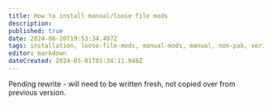 ```yaml
---
title: How to install manual/loose file mods
description: 
published: true
date: 2024-06-20T19:53:34.497Z
tags: installation, loose-file-mods, manual-mods, manual, non-pak, verify, mods, how-to, bin, generated, data, public, folders, folder
editor: markdown
dateCreated: 2024-05-01T01:34:11.948Z
---
```


Pending rewrite - will need to be written fresh, not copied over from previous version.